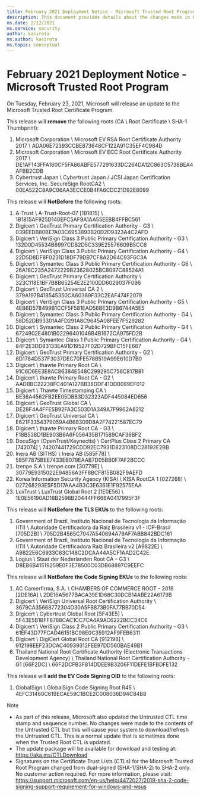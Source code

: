 ```yaml
---
title: February 2021 Deployment Notice - Microsoft Trusted Root Program 
description: This document provides details about the changes made in Feb 2021 to the root store.
ms.date: 2/12/2021
ms.service: security
author: kasirota
ms.author: kasirota
ms.topic: conceptual
---
```


# February 2021 Deployment Notice - Microsoft Trusted Root Program 

On Tuesday, February 23, 2021, Microsoft will release an update to the Microsoft Trusted Root Certificate Program.

This release will **remove** the following roots (CA \ Root Certificate \ SHA-1 Thumbprint):
1. Microsoft Corporation	\\ Microsoft EV RSA Root Certificate Authority 2017	\\ 	ADA06E72393CCBE873648CF122A91C35EF4C984D
2. Microsoft Corporation	\\ Microsoft EV ECC Root Certificate Authority 2017		\\ DE1AF143FFA160CF5FA86ABFE577291633DC264DA12C863C5738BEA4AFBB2CDB
3. Cybertrust Japan	\\ Cybertrust Japan / JCSI	Japan Certification Services, Inc. SecureSign RootCA2		\\ 	00EA522C8A9C06AA3ECCE0B4FA6CDC21D92E8099

This release will **NotBefore** the following roots:
1. A-Trust	\\ 	A-Trust-Root-07 [1B1815]		\\ 1B1815AF925D140EFC5AF9A1AA55EEBB4FFBC561
2. Digicert	\\ 	GeoTrust Primary Certification Authority - G3		\\ 039EEDB80BE7A03C6953893B20D2D9323A4C2AFD
3. Digicert		\\ VeriSign Class 3 Public Primary Certification Authority - G3		\\ 132D0D45534B6997CDB2D5C339E25576609B5CC6
4. Digicert		\\ VeriSign Class 3 Public Primary Certification Authority - G4		\\ 22D5D8DF8F0231D18DF79DB7CF8A2D64C93F6C3A
5. Digicert		\\ Symantec Class 3 Public Primary Certification Authority - G6		\\ 26A16C235A2472229B23628025BC8097C88524A1
6. Digicert		\\ GeoTrust Primary Certification Authority		\\ 323C118E1BF7B8B65254E2E2100DD6029037F096
7. Digicert		\\ GeoTrust Universal CA 2		\\ 379A197B418545350CA60369F33C2EAF474F2079
9. Digicert		\\ VeriSign Class 3 Public Primary Certification Authority - G5		\\ 4EB6D578499B1CCF5F581EAD56BE3D9B6744A5E5
10. Digicert	\\ 	Symantec Class 3 Public Primary Certification Authority - G4		\\ 58D52DB93301A4FD291A8C9645A08FEE7F529282
11. Digicert	\\ 	Symantec Class 2 Public Primary Certification Authority - G4		\\ 6724902E4801B02296401046B4B1672CA975FD2B
12. Digicert	\\ 	Symantec Class 1 Public Primary Certification Authority - G4		\\ 84F2E3DD83133EA91D19527F02D729BFC15FE667
13. Digicert	\\ 	GeoTrust Primary Certification Authority - G2 	\\ 8D1784D537F3037DEC70FE578B519A99E610D7B0
14. Digicert		\\ thawte Primary Root CA		\\ 91C6D6EE3E8AC86384E548C299295C756C817B81
15. Digicert	\\ 	thawte Primary Root CA - G2		\\ AADBBC22238FC401A127BB38DDF41DDB089EF012
16. Digicert	\\ 	Thawte Timestamping CA		\\ BE36A4562FB2EE05DBB3D32323ADF445084ED656
17. Digicert	\\ 	GeoTrust Global CA		\\ DE28F4A4FFE5B92FA3C503D1A349A7F9962A8212
18. Digicert	\\ 	GeoTrust Universal CA		\\ E621F3354379059A4B68309D8A2F74221587EC79
19. Digicert	\\ 	thawte Primary Root CA - G3		\\ F18B538D1BE903B6A6F056435B171589CAF36BF2
20. DocuSign (OpenTrust/Keynectis)	\\ 	CertPlus Class 2 Primary CA [742074]		\\ 74207441729CDD92EC7931D823108DC28192E2BB
21. Inera AB (SITHS)	\\ 	Inera AB [585F78]		\\ 585F7875BEE7433EB079EAAB7D05BB0F7AF2BCCC
22. Izenpe S.A		\\ Izenpe.com [30779E]		\\ 30779E9315022E94856A3FF8BCF815B082F9AEFD
23. Korea Information Security Agency (KISA)	\\ 	KISA RootCA 1 [027268]		\\ 027268293E5F5D17AAA4B3C3E6361E1F92575EAA
24. LuxTrust	\\ 	LuxTrust Global Root 2 [1E0E56]	\\ 	1E0E56190AD18B2598B20444FF668A0417995F3F

This release will **NotBefore the TLS EKUs** to the following roots:
1. Government of Brazil, Instituto Nacional de Tecnologia da Informação (ITI)		\\ 	Autoridade Certificadora da Raiz Brasileira v1 - ICP-Brasil [705D2B]		\\ 	705D2B4565C7047A540694A79AF7ABB842BDC161
2. Government of Brazil, Instituto Nacional de Tecnologia da Informação (ITI)		\\ 	Autoridade Certificadora Raiz Brasileira v2 [A9822E]		\\ 	A9822E6C6933C63C148C2DCAA44A5CF1AAD2C42E
3. Logius	\\ 		Staat der Nederlanden Root CA – G3		\\ 	D8EB6B41519259E0F3E78500C03DB68897C9EEFC


This release will **NotBefore the Code Signing EKUs** to the following roots:
1. 	AC Camerfirma, S.A.		\\ 	CHAMBERS OF COMMERCE ROOT - 2016 [2DE16A]	\\ 		2DE16A5677BACA39E1D68C30DCB14ABE22A6179B
2. Digicert		\\ 	VeriSign Universal Root Certification Authority		\\ 	3679CA35668772304D30A5FB873B0FA77BB70D54
3. Digicert		\\ 	Cybertrust Global Root [5F43E5]	\\ 		5F43E5B1BFF8788CAC1CC7CA4A9AC6222BCC34C6
4. Digicert	\\ 		VeriSign Class 2 Public Primary Certification Authority - G3		\\ 	61EF43D77FCAD46151BC98E0C35912AF9FEB6311
5. Digicert	\\ 		DigiCert Global Root CA [912198]	\\ 		912198EEF23DCAC40939312FEE97DD560BAE49B1
6. Thailand National Root Certificate Authority (Electronic Transactions Development Agency)	\\ 		Thailand National Root Certification Authority - G1 [66F2DC]	\\ 	66F2DCFB3F814DDEE9B3206F11DEFE1BFBDFE132

This release will **add the EV Code Signing OID** to the following roots: 
1. GlobalSign \\ GlobalSign Code Signing Root R45 \\ 4EFC31460C619ECAE59C1BCE2C008036D94C84B8

>[!NOTE]
> * As part of this release, Microsoft also updated the Untrusted CTL time stamp and sequence number. No changes were made to the contents of the Untrusted CTL but this will cause your system to download/refresh the Untrusted CTL. This is a normal update that is sometimes done when the Trusted Root CTL is updated.
> * The update package will be available for download and testing at: <https://aka.ms/CTLDownload>
> * Signatures on the Certificate Trust Lists (CTLs) for the Microsoft Trusted Root Program changed from dual-signed (SHA-1/SHA-2) to SHA-2 only. No customer action required. For more information, please visit: <https://support.microsoft.com/en-us/help/4472027/2019-sha-2-code-signing-support-requirement-for-windows-and-wsus> 

